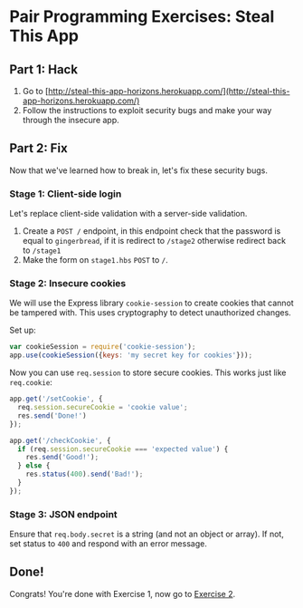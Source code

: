 # Pair Programming Exercises: Steal This App

## Part 1: Hack

1. Go to [http://steal-this-app-horizons.herokuapp.com/](http://steal-this-app-horizons.herokuapp.com/)
1. Follow the instructions to exploit security bugs and make your way through the insecure app.

## Part 2: Fix

Now that we've learned how to break in, let's fix these security bugs.

### Stage 1: Client-side login

Let's replace client-side validation with a server-side validation.

1. Create a `POST /` endpoint, in this endpoint check that the
  password is equal to `gingerbread`, if it is redirect to
  `/stage2` otherwise redirect back to `/stage1`
1. Make the form on `stage1.hbs` `POST` to `/`.

### Stage 2: Insecure cookies

We will use the Express library `cookie-session` to create cookies
that cannot be tampered with. This uses cryptography to detect unauthorized
changes.

Set up:

```javascript
var cookieSession = require('cookie-session');
app.use(cookieSession({keys: 'my secret key for cookies'}));
```

Now you can use `req.session` to store secure cookies. This works just
like `req.cookie`:

```javascript
app.get('/setCookie', {
  req.session.secureCookie = 'cookie value';
  res.send('Done!')
});

app.get('/checkCookie', {
  if (req.session.secureCookie === 'expected value') {
    res.send('Good!');
  } else {
    res.status(400).send('Bad!');
  }
});
```

### Stage 3: JSON endpoint

Ensure that `req.body.secret` is a string (and not an object or array).
If not, set status to `400` and respond with an error message.

## Done!

Congrats! You're done with Exercise 1, now go to [Exercise 2](exercise2.md).
